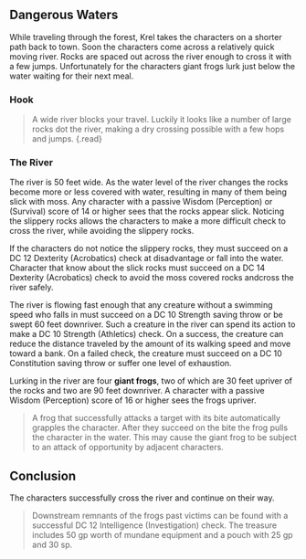 ## Dangerous Waters
While traveling through the forest, Krel takes the characters on a shorter path back to town. Soon the characters come across a relatively quick moving river. Rocks are spaced out across the river enough to cross it with a few jumps. Unfortunately for the characters giant frogs lurk just below the water waiting for their next meal.

### Hook
>A wide river blocks your travel. Luckily it looks like a number of large rocks dot the river, making a dry crossing possible with a few hops and jumps.
{.read}

### The River
The river is 50 feet wide. As the water level of the river changes the rocks become more or less covered with water, resulting in many of them being slick with moss. Any character with a passive Wisdom (Perception) or (Survival) score of 14 or higher sees that the rocks appear slick. Noticing the slippery rocks allows the characters to make a more difficult check to cross the river, while avoiding the slippery rocks.

If the characters do not notice the slippery rocks, they must succeed on a DC 12 Dexterity (Acrobatics) check at disadvantage or fall into the water. Character that know about the slick rocks must succeed on a DC 14 Dexterity (Acrobatics) check to avoid the moss covered rocks andcross the river safely.

The river is flowing fast enough that any creature without a swimming speed who falls in must succeed on a DC 10 Strength saving throw or be swept 60 feet downriver. Such a creature in the river can spend its action to make a DC 10 Strength (Athletics) check. On a success, the creature can reduce the distance traveled by the amount of its walking speed and move toward a bank. On a failed check, the creature must succeed on a DC 10 Constitution saving throw or suffer one level of exhaustion.

Lurking in the river are four **giant frogs**, two of which are 30 feet upriver of the rocks and two are 90 feet downriver. A character with a passive Wisdom (Perception) score of 16 or higher sees the frogs upriver.

>A frog that successfully attacks a target with its bite automatically grapples the character. After they succeed on the bite the frog pulls the character in the water. This may cause the giant frog to be subject to an attack of opportunity by adjacent characters.

## Conclusion
The characters successfully cross the river and continue on their way.

>Downstream remnants of the frogs past victims can be found with a successful DC 12 Intelligence (Investigation) check. The treasure includes 50 gp worth of mundane equipment and a pouch with 25 gp and 30 sp.